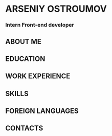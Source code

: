 # ARSENIY OSTROUMOV
### Intern Front-end developer
## ABOUT ME
## EDUCATION
## WORK EXPERIENCE
## SKILLS
## FOREIGN LANGUAGES
## CONTACTS